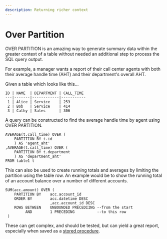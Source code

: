 ```yaml
---
description: Returning richer context
---
```


# Over Partition

OVER PARTITION is an amazing way to generate summary data within the greater context of a table without needed an additional step to process the SQL query output.

For example, a manager wants a report of their call center agents with both their average handle time \(AHT\) and their department's overall AHT.

Given a table which looks like this...

```text
ID | NAME  | DEPARTMENT | CALL_TIME
---|-------|------------|-----------
 1 | Alice | Service    | 253
 2 | Bob   | Service    | 414
 3 | Cathy | Sales      | 306
```

A query can be constructed to find the average handle time by agent using OVER PARTITION.

```text
AVERAGE(t.call_time) OVER (
    PARTITION BY t.id
    ) AS 'agent_aht'
,AVERAGE(t.call_time) OVER (
    PARTITION BY t.department
    ) AS 'department_aht'
FROM table1 t
```

This can also be used to create running totals and averages by limiting the partition using the table row. An example would be to show the running total of an account balance over a number of different accounts.

```text
SUM(acc.amount) OVER (
    PARTITION BY    acc.account_id
    ORDER BY        acc.datetime DESC
                    ,acc.account_id DESC
    ROWS BETWEEN    UNBOUNDED PRECEDIING --from the start
         AND        1 PRECEDING          --to this row
 )
```

These can get complex, and should be tested, but can yield a great report, especially when saved as a [stored procedure](../performance/stored-procedures.md).

